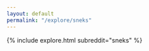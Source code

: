 ```yaml
---
layout: default
permalink: "/explore/sneks"
---
```


<link rel="stylesheet" type="text/css" href="/static/css/explore.css">
{% include explore.html subreddit="sneks" %}
